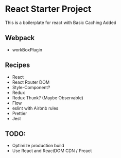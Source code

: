 # React Starter Project

This is a boilerplate for react with Basic Caching Added

## Webpack

* workBoxPlugin

## Recipes

* React
* React Router DOM
* Style-Component?
* Redux
* Redux Thunk? (Maybe Observable)
* Flow
* eslint with Airbnb rules
* Prettier
* Jest

## TODO:

* Optimize production build
* Use React and ReactDOM CDN / Preact
